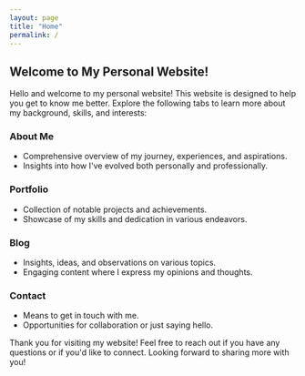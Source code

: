```yaml
---
layout: page
title: "Home"
permalink: /
---
```


## Welcome to My Personal Website!

Hello and welcome to my personal website! This website is designed to help you get to know me better. Explore the following tabs to learn more about my background, skills, and interests:

### About Me
- Comprehensive overview of my journey, experiences, and aspirations.
- Insights into how I've evolved both personally and professionally.

### Portfolio
- Collection of notable projects and achievements.
- Showcase of my skills and dedication in various endeavors.

### Blog
- Insights, ideas, and observations on various topics.
- Engaging content where I express my opinions and thoughts.

### Contact
- Means to get in touch with me.
- Opportunities for collaboration or just saying hello.

Thank you for visiting my website! Feel free to reach out if you have any questions or if you'd like to connect. Looking forward to sharing more with you!